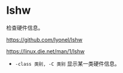 # lshw

检查硬件信息。

<https://github.com/lyonel/lshw>

<https://linux.die.net/man/1/lshw>

- `-class 类别, -C 类别` 显示某一类硬件信息。
